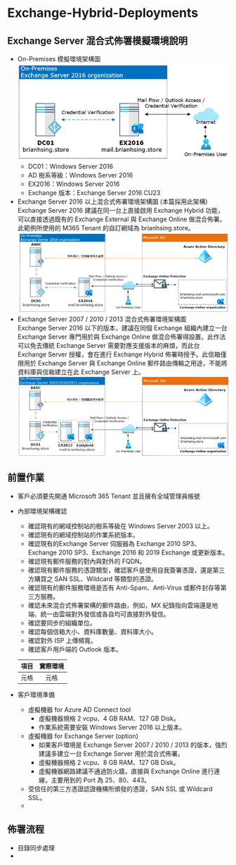 # Exchange-Hybrid-Deployments

## Exchange Server 混合式佈署模擬環境說明
- On-Premises 模擬環境架構圖<br>
  ![Github](Images/On-Premise-Exchange.png)<br>
  - DC01：Windows Server 2016
  - AD 樹系等級：Windows Server 2016
  - EX2016：Windows Server 2016
  - Exchange 版本：Exchange Server 2016 CU23
- Exchange Server 2016 以上混合式佈署環境架構圖 (本篇採用此架構)<br>
  Exchange Server 2016 建議在同一台上直接啟用 Exchange Hybrid 功能，可以直接透過既有的 Exchange External 與 Exchange Online 做混合佈署。此範例所使用的 M365 Tenant 的自訂網域為 brianhsing.store。<br>
  ![Github](Images/On-Premise-Exchange-2.png)<br>
- Exchange Server 2007 / 2010 / 2013 混合式佈署環境架構圖<br>
  Exchange Server 2016 以下的版本，建議在同個 Exchange 組織內建立一台 Exchange Server 專門用於與 Exchange Online 做混合佈署得設置。此作法可以免去傳統 Exchange Server 需要對應支援版本的麻煩，而此台 Exchange Server 授權，會在進行 Exchange Hybrid 佈署時授予。此信箱僅限用於 Exchange Server 與 Exchange Online 郵件路由傳輸之用途，不能將資料庫與信箱建立在此 Exchange Server 上。<br>
  ![Github](Images/On-Premise-Exchange-3.png)<br>
## 前置作業
- 客戶必須要先開通 Microsoft 365 Tenant 並且擁有全域管理員帳號<br>
- 內部環境架構確認<br>
  - 確認現有的網域控制站的樹系等級在 Windows Server 2003 以上。<br>
  - 確認現有的網域控制站的作業系統版本。<br>
  - 確認現有的Exchange Server 伺服器為 Exchange 2010 SP3、Exchange 2010 SP3、Exchange 2016 和 2019 Exchange 或更新版本。<br>
  - 確認現有郵件服務的對內與對外的 FQDN。<br>
  - 確認現有郵件服務的憑證類型，確認客戶是使用自我簽署憑證，還是第三方購買之 SAN SSL、Wildcard 等類型的憑證。<br>
  - 確認現有的郵件服務環境是否有 Anti-Spam、Anti-Virus 或郵件封存等第三方服務。<br>
  - 確認未來混合式佈署架構的郵件路由，例如，MX 紀錄指向雲端還是地端、統一由雲端對外發信或各自均可直接對外發信。<br>
  - 確認要同步的組織單位。<br>
  - 確認每個信箱大小、資料庫數量、資料庫大小。<br>
  - 確認對外 ISP 上傳頻寬。<br>
  - 確認客戶用戶端的 Outlook 版本。<br>

  |  項目    |實際環境 |
  |  :--:  | :----: |
  | 元格      | 元格 |
- 客戶環境準備<br>
  - 虛擬機器 for Azure AD Connect tool<br>
    - 虛擬機器規格 2 vcpu、4 GB RAM、127 GB Disk。<br>
    - 作業系統需要安裝 Windows Server 2016 以上版本。<br>
  - 虛擬機器 for Exchange Server (option)<br>
    - 如果客戶環境是 Exchange Server 2007 / 2010 / 2013 的版本，強烈建議多建立一台 Exchange Server 用於混合式佈署。<br>
    - 虛擬機器規格 2 vcpu、8 GB RAM、127 GB Disk。<br>
    - 虛擬機器網路建議不通過防火牆，直接與 Exchange Online 進行連線，主要用到的 Port 為 25、80、443。<br>
  - 受信任的第三方憑證認證機構所頒發的憑證，SAN SSL 或 Wildcard SSL。<br>
  - 
## 佈署流程

- 目錄同步處理
- 